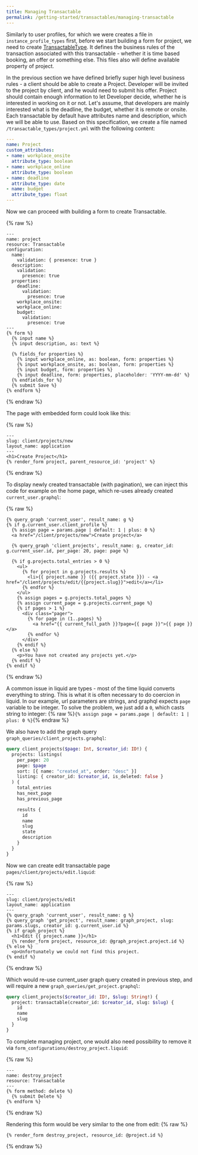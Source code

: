 ```yaml
---
title: Managing Transactable
permalink: /getting-started/transactables/managing-transactable
---
```


Similarly to user profiles, for which we were creates a file in `instance_profile_types` first, before we start building a form for project, we need to create [TransactableType](/reference/transactable-type). It defines the business rules of the transaction associated with this transactable - whether it is time based booking, an offer or something else. This files also will define available property of project.

In the previous section we have defined briefly super high level business rules - a client should be able to create a Project. Developer will be invited to the project by client, and he would need to submit his offer. Project should contain enough information to let Developer decide, whether he is interested in working on it or not. Let's assume, that developers are mainly interested what is the deadline, the budget, whether it is remote or onsite. Each transactable by default have attributes name and description, which we will be able to use. Based on this specification, we create a file named `/transactable_types/project.yml` with the following content:

```yaml
---
name: Project
custom_attributes:
- name: workplace_onsite
  attribute_type: boolean
- name: workplace_online
  attribute_type: boolean
- name: deadline
  attribute_type: date
- name: budget
  attribute_type: float
---
```

Now we can proceed with building a form to create Transactable.

{% raw %}

```liquid
---
name: project
resource: Transactable
configuration:
  name:
    validation: { presence: true }
  description:
    validation:
      presence: true
  properties:
    deadline:
      validation:
        presence: true
    workplace_onsite:
    workplace_online:
    budget:
      validation:
        presence: true
---
{% form %}
  {% input name %}
  {% input description, as: text %}

  {% fields_for properties %}
    {% input workplace_online, as: boolean, form: properties %}
    {% input workplace_onsite, as: boolean, form: properties %}
    {% input budget, form: properties %}
    {% input deadline, form: properties, placeholder: 'YYYY-mm-dd' %}
  {% endfields_for %}
  {% submit Save %}
{% endform %}
```

{% endraw %}

The page with embedded form could look like this:

{% raw %}

```liquid
---
slug: client/projects/new
layout_name: application
---
<h1>Create Project</h1>
{% render_form project, parent_resource_id: 'project' %}
```

{% endraw %}

To display newly created transactable (with pagination), we can inject this code for example on the home page, which re-uses already created `current_user.graphql`:

{% raw %}

```liquid
{% query_graph 'current_user', result_name: g %}
{% if g.current_user.client_profile %}
  {% assign page = params.page | default: 1 | plus: 0 %}
  <a href="/client/projects/new">Create project</a>

  {% query_graph 'client_projects', result_name: g, creator_id: g.current_user.id, per_page: 20, page: page %}

  {% if g.projects.total_entries > 0 %}
    <ul>
      {% for project in g.projects.results %}
        <li>{{ project.name }} ({{ project.state }}) - <a href="/client/projects/edit/{{project.slug}}">edit</a></li>
      {% endfor %}
    </ul>
    {% assign pages = g.projects.total_pages %}
    {% assign current_page = g.projects.current_page %}
    {% if pages > 1 %}
      <div class="pager">
        {% for page in (1..pages) %}
          <a href="{{ current_full_path }}?page={{ page }}">{{ page }}</a>
        {% endfor %}
      </div>
    {% endif %}
  {% else %}
    <p>You have not created any projects yet.</p>
  {% endif %}
{% endif %}
```

{% endraw %}

A common issue in liquid are types - most of the time liquid converts everything to string. This is what it is often necessary to do coercion in liquid. In our example, url parameters are strings, and graphql expects `page` variable to be integer. To solve the problem, we just add a `0`, which casts string to integer:
{% raw %}`{% assign page = params.page | default: 1 | plus: 0 %}`{% endraw %}

We also have to add the graph query `graph_queries/client_projects.graphql`:

```graphql
query client_projects($page: Int, $creator_id: ID!) {
  projects: listings(
    per_page: 20
    page: $page
    sort: [{ name: "created_at", order: "desc" }]
    listing: { creator_id: $creator_id, is_deleted: false }
  ) {
    total_entries
    has_next_page
    has_previous_page

    results {
      id
      name
      slug
      state
      description
    }
  }
}
```

Now we can create edit transactable page `pages/client/projects/edit.liquid`:

{% raw %}

```liquid
---
slug: client/projects/edit
layout_name: application
---
{% query_graph 'current_user', result_name: g %}
{% query_graph 'get_project', result_name: graph_project, slug: params.slugs, creator_id: g.current_user.id %}
{% if graph_project %}
  <h1>Edit {{ project.name }}</h1>
  {% render_form project, resource_id: @graph_project.project.id %}
{% else %}
  <p>Unfortunately we could not find this project.
{% endif %}
```

{% endraw %}

Which would re-use current_user graph query created in previous step, and will require a new `graph_queries/get_project.graphql`:

```graphql
query client_projects($creator_id: ID!, $slug: String!) {
  project: transactable(creator_id: $creator_id, slug: $slug) {
    id
    name
    slug
  }
}
```

To complete managing project, one would also need possibility to remove it via `form_configurations/destroy_project.liquid`:

{% raw %}

```liquid
---
name: destroy_project
resource: Transactable
---
{% form method: delete %}
  {% submit Delete %}
{% endform %}
```

{% endraw %}

Rendering this form would be very similar to the one from edit:
{% raw %}

```liquid
{% render_form destroy_project, resource_id: @project.id %}
```

{% endraw %}
